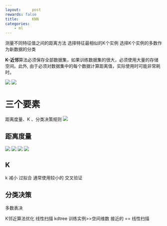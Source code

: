 ```yaml
---
layout:     post
rewards: false
title:      KNN
categories:
    - ml
---
```

测量不同特征值之间的距离方法
选择特征最相似的K个实例 选择K个实例的多数作为新数据的分类

**K-近邻**算法必须保存全部数据集，如果训练数据集的很大，必须使用大量的存储空间。此外, 由于必须对数据集中的每个数据计算距离值，实际使用时可能非常耗时。

![](https://ws1.sinaimg.cn/large/006tNbRwgy1fvln3vabbaj30v2098mxt.jpg)
![](https://ws1.sinaimg.cn/large/006tNbRwgy1fvln41vosaj30my08awf2.jpg)


# 三个要素
距离度量、K 、分类决策规则
![](https://ws1.sinaimg.cn/large/006tNbRwgy1fvlrwr25x0j31kw04z3zc.jpg)
## 距离度量
![](https://ws2.sinaimg.cn/large/006tNbRwgy1fvlryswntbj30si01yq2w.jpg)
![](https://ws4.sinaimg.cn/large/006tNbRwgy1fvlryz4bglj311k0kiq48.jpg)
![](https://ws4.sinaimg.cn/large/006tNbRwgy1fvlrz6rcksj310c0kq0td.jpg)
![](https://ws4.sinaimg.cn/large/006tNbRwgy1fvlrzce9oyj3108086t93.jpg)
## K
k 减小 过拟合 通常使用较小的 交叉验证
## 分类决策
多数表决

K邻近算法优化
线性扫描
kdtree  训练实例>>空间维数 接近的 == 线性扫描

